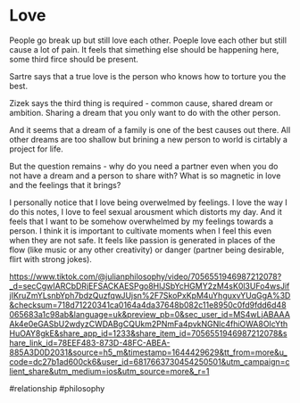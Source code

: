 # Love

People go break up but still love each other.
Poeple love each other but still cause a lot of pain.
It feels that simething else should be happening here, some third firce should be present.

Sartre says that a true love is the person who knows how to torture you the best.

Zizek says the third thing is required - common cause, shared dream or ambition. Sharing a dream that you only want to do with the other person.

And it seems that a dream of a family is one of the best causes out there. All other dreams are too shallow but brining a new person to world is cirtably a project for life.

But the question remains - why do you need a partner even when you do not have a dream and a person to share with? What is so magnetic in love and the feelings that it brings?

I personally notice that I love being overwelmed by feelings. I love the way I do this notes, I love to feel sexual arousment which distorts my day. And it feels that I want to be somehow overwhelmed by my feelings towards a person. I think it is important to cultivate moments when I feel this even when they are not safe. It feels like passion is generated in places of the flow (like music or any other creativity) or danger (partner being desirable, flirt with strong jokes).

https://www.tiktok.com/@julianphilosophy/video/7056551946987212078?_d=secCgwIARCbDRjEFSACKAESPgo8HlJSbYcHGMY2zM4sK0l3UFo4wsJifjIKruZmYLsnbYph7bdzQuzfqwJUjsn%2F7SkoPxKpM4uYhguxvYUqGgA%3D&checksum=718d71220341ca0164a4da37648b082c11e8950c0fd9fdd6d48065683a1c98ab&language=uk&preview_pb=0&sec_user_id=MS4wLjABAAAAk4e0eGASbU2wdyzCWDABgCQUkm2PNmFa4pvkNGNlc4fhiOWA8OIcYthHuOAY8gkE&share_app_id=1233&share_item_id=7056551946987212078&share_link_id=78EEF483-873D-48FC-ABEA-885A3D0D2031&source=h5_m&timestamp=1644429629&tt_from=more&u_code=dc27b1ad600ck6&user_id=6817663730454250501&utm_campaign=client_share&utm_medium=ios&utm_source=more&_r=1

#relationship #philosophy 